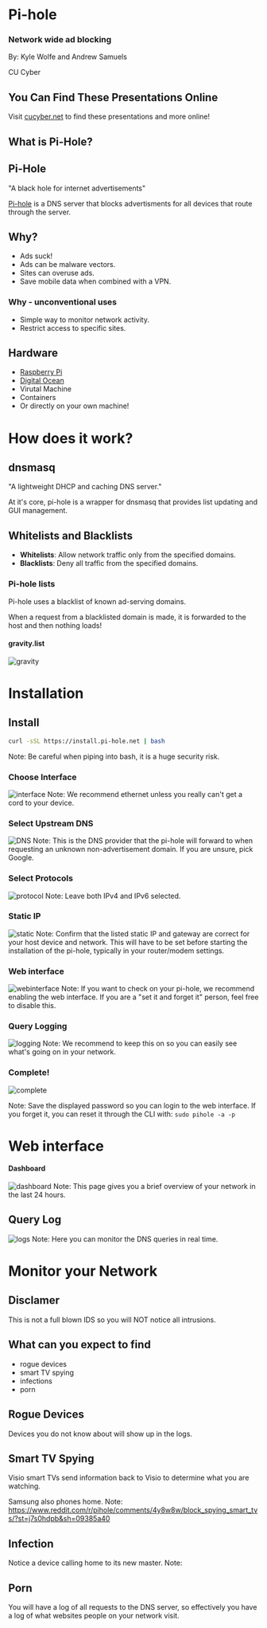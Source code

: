# Pi-hole
### Network wide ad blocking

By: Kyle Wolfe and Andrew Samuels

CU Cyber


## You Can Find These Presentations Online

Visit [cucyber.net](https://cucyber.net/) to find these presentations and more online!



## What is Pi-Hole?


## Pi-Hole
"A black hole for internet advertisements"

[Pi-hole](https://pi-hole.net/) is a DNS server that blocks advertisments for all devices that
route through the server.


## Why?
* Ads suck!
* Ads can be malware vectors.
* Sites can overuse ads.
* Save mobile data when combined with a VPN.


### Why - unconventional uses
* Simple way to monitor network activity.
* Restrict access to specific sites.


## Hardware
* [Raspberry Pi](https://www.raspberrypi.org/)
* [Digital Ocean](https://digitalocean.com)
* Virutal Machine
* Containers
* Or directly on your own machine!



# How does it work?


## dnsmasq

"A lightweight DHCP and caching DNS server."

At it's core, pi-hole is a wrapper for dnsmasq that provides list updating
and GUI management.


## Whitelists and Blacklists

* **Whitelists**: Allow network traffic only from the specified domains.
* **Blacklists**: Deny all traffic from the specified domains.


### Pi-hole lists
Pi-hole uses a blacklist of known ad-serving domains.

When a request from a blacklisted domain is made, it is forwarded to the
host and then nothing loads!


#### gravity.list
![gravity](gravity.png)



# Installation


## Install
```Bash
curl -sSL https://install.pi-hole.net | bash
```
Note: Be careful when piping into bash, it is a huge security risk.


### Choose Interface
![interface](interface.png)
Note: We recommend ethernet unless you really can't get a cord to your device.


### Select Upstream DNS
![DNS](dns.png)
Note: This is the DNS provider that the pi-hole will forward to when requesting
an unknown non-advertisement domain. If you are unsure, pick Google.


### Select Protocols
![protocol](protocol.png)
Note: Leave both IPv4 and IPv6 selected.


### Static IP
![static](static.png)
Note: Confirm that the listed static IP and gateway are correct for your host device and network.
This will have to be set before starting the installation of the pi-hole, typically in your router/modem settings.


### Web interface
![webinterface](webinterface.png)
Note: If you want to check on your pi-hole, we recommend enabling the web
interface. If you are a "set it and forget it" person, feel free to disable this.


### Query Logging
![logging](logging.png)
Note: We recommend to keep this on so you can easily see what's going on in your
network.


### Complete!
![complete](complete.png)

Note: Save the displayed password so you can login to the web interface. If you
forget it, you can reset it through the CLI with: `sudo pihole -a -p`



# Web interface


#### Dashboard
![dashboard](dashboard.png)
Note: This page gives you a brief overview of your network in the last 24
hours.


## Query Log
![logs](logs.png)
Note: Here you can monitor the DNS queries in real time.



# Monitor your Network


## Disclamer
This is not a full blown IDS so you will NOT notice all intrusions.


## What can you expect to find
* rogue devices
* smart TV spying
* infections
* porn


## Rogue Devices
Devices you do not know about will show up in the logs.


## Smart TV Spying
Visio smart TVs send information back to Visio to determine what you are watching.

Samsung also phones home.
Note: https://www.reddit.com/r/pihole/comments/4y8w8w/block_spying_smart_tvs/?st=j7s0hdpb&sh=09385a40


## Infection
Notice a device calling home to its new master.
Note: 


## Porn
You will have a log of all requests to the DNS server,
so effectively you have a log of what websites people on your network visit. 
